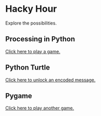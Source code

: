 # Hacky Hour
Explore the possibilities.

## Processing in Python
[Click here to play a game.](https://trinket.io/processing/17828b6fc7f1)

## Python Turtle
[Click here to unlock an encoded message.](https://trinket.io/python/4234770d0911)

## Pygame
[Click here to play another game.](https://trinket.io/pygame/402e687e63a4)
